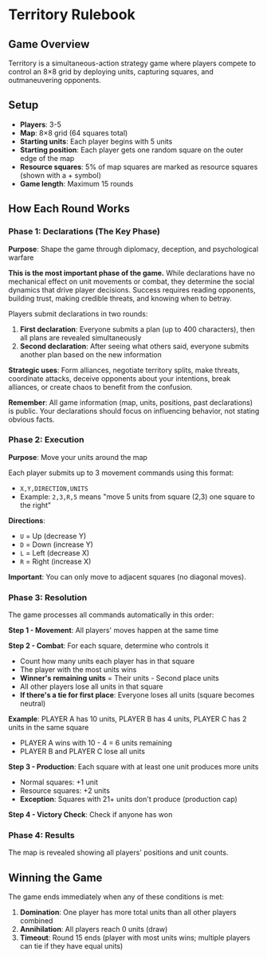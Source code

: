 # Territory Rulebook

## Game Overview
Territory is a simultaneous-action strategy game where players compete to control an 8×8 grid by deploying units, capturing squares, and outmaneuvering opponents.

## Setup
- **Players**: 3-5
- **Map**: 8×8 grid (64 squares total)
- **Starting units**: Each player begins with 5 units
- **Starting position**: Each player gets one random square on the outer edge of the map
- **Resource squares**: 5% of map squares are marked as resource squares (shown with a + symbol)
- **Game length**: Maximum 15 rounds

## How Each Round Works

### Phase 1: Declarations (The Key Phase)
**Purpose**: Shape the game through diplomacy, deception, and psychological warfare

**This is the most important phase of the game.** While declarations have no mechanical effect on unit movements or combat, they determine the social dynamics that drive player decisions. Success requires reading opponents, building trust, making credible threats, and knowing when to betray.

Players submit declarations in two rounds:
1. **First declaration**: Everyone submits a plan (up to 400 characters), then all plans are revealed simultaneously
2. **Second declaration**: After seeing what others said, everyone submits another plan based on the new information

**Strategic uses**: Form alliances, negotiate territory splits, make threats, coordinate attacks, deceive opponents about your intentions, break alliances, or create chaos to benefit from the confusion.

**Remember**: All game information (map, units, positions, past declarations) is public. Your declarations should focus on influencing behavior, not stating obvious facts.

### Phase 2: Execution
**Purpose**: Move your units around the map

Each player submits up to 3 movement commands using this format:
- `X,Y,DIRECTION,UNITS`
- Example: `2,3,R,5` means "move 5 units from square (2,3) one square to the right"

**Directions**:
- `U` = Up (decrease Y)
- `D` = Down (increase Y)
- `L` = Left (decrease X)
- `R` = Right (increase X)

**Important**: You can only move to adjacent squares (no diagonal moves).

### Phase 3: Resolution
The game processes all commands automatically in this order:

**Step 1 - Movement**: All players' moves happen at the same time

**Step 2 - Combat**: For each square, determine who controls it
- Count how many units each player has in that square
- The player with the most units wins
- **Winner's remaining units** = Their units - Second place units
- All other players lose all units in that square
- **If there's a tie for first place**: Everyone loses all units (square becomes neutral)

**Example**: PLAYER A has 10 units, PLAYER B has 4 units, PLAYER C has 2 units in the same square
- PLAYER A wins with 10 - 4 = 6 units remaining
- PLAYER B and PLAYER C lose all units

**Step 3 - Production**: Each square with at least one unit produces more units
- Normal squares: +1 unit
- Resource squares: +2 units
- **Exception**: Squares with 21+ units don't produce (production cap)

**Step 4 - Victory Check**: Check if anyone has won

### Phase 4: Results
The map is revealed showing all players' positions and unit counts.

## Winning the Game

The game ends immediately when any of these conditions is met:

1. **Domination**: One player has more total units than all other players combined
2. **Annihilation**: All players reach 0 units (draw)
3. **Timeout**: Round 15 ends (player with most units wins; multiple players can tie if they have equal units)

